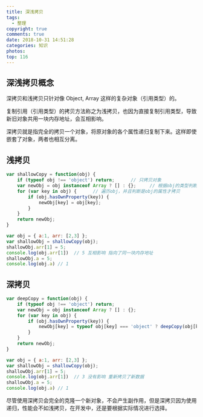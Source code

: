```yaml
---
title: 深浅拷贝
tags:
  - 整理
copyright: true
comments: true
date: 2018-10-31 14:51:28
categories: 知识
photos:
top: 116
---
```


## 深浅拷贝概念

深拷贝和浅拷贝只针对像 Object, Array 这样的复杂对象（引用类型）的。

复制引用（引用类型）的拷贝方法称之为浅拷贝，也因为直接复制引用类型，导致新旧对象共用一块内存地址，会互相影响。

深拷贝就是指完全的拷贝一个对象，将原对象的各个属性递归复制下来。这样即使嵌套了对象，两者也相互分离。

## 浅拷贝

```javascript
var shallowCopy = function(obj) {
    if (typeof obj !== 'object') return;      // 只拷贝对象
    var newObj = obj instanceof Array ? [] : {};     // 根据obj的类型判断是新建一个数组还是对象
    for (var key in obj) {      // 遍历obj，并且判断是obj的属性才拷贝
        if (obj.hasOwnProperty(key)) {
            newObj[key] = obj[key];
        }
    }
    return newObj;
}

var obj = { a:1, arr: [2,3] };
var shallowObj = shallowCopy(obj);
shallowObj.arr[1] = 5;
console.log(obj.arr[1])  // 5 互相影响 指向了同一块内存地址
shallowObj.a = 5;
console.log(obj.a) // 1 
```

## 深拷贝
```javascript
var deepCopy = function(obj) {
    if (typeof obj !== 'object') return;
    var newObj = obj instanceof Array ? [] : {};
    for (var key in obj) {
        if (obj.hasOwnProperty(key)) {
            newObj[key] = typeof obj[key] === 'object' ? deepCopy(obj[key]) : obj[key];
        }
    }
    return newObj;
}

var obj = { a:1, arr: [2,3] };
var shallowObj = shallowCopy(obj);
shallowObj.arr[1] = 5;
console.log(obj.arr[1])  // 3 没有影响 重新拷贝了新数据
shallowObj.a = 5;
console.log(obj.a) // 1 
```
尽管使用深拷贝会完全的克隆一个新对象，不会产生副作用，但是深拷贝因为使用递归，性能会不如浅拷贝，在开发中，还是要根据实际情况进行选择。
